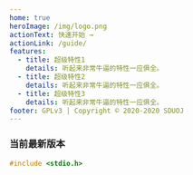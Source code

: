 ```yaml
---
home: true
heroImage: /img/logo.png
actionText: 快速开始 →
actionLink: /guide/
features:
  - title: 超级特性1
    details: 听起来非常牛逼的特性一应俱全。
  - title: 超级特性2
    details: 听起来非常牛逼的特性一应俱全。
  - title: 超级特性3
    details: 听起来非常牛逼的特性一应俱全。
footer: GPLv3 | Copyright © 2020-2020 SDUOJ
---
```


### 当前最新版本

```cpp
#include <stdio.h>
```

